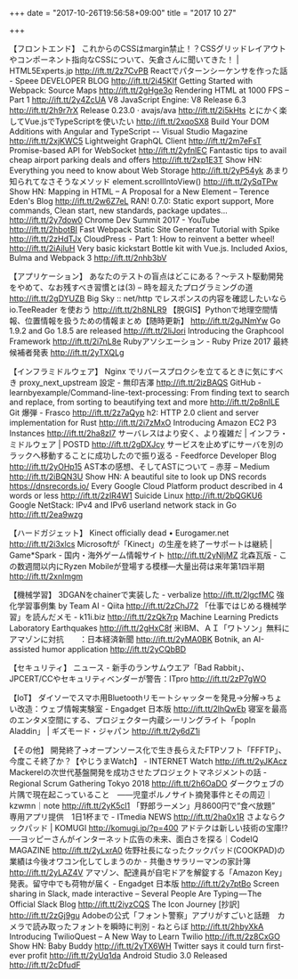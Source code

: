 +++
date = "2017-10-26T19:56:58+09:00"
title = "2017 10 27"

+++

【フロントエンド】
これからのCSSはmargin禁止！？CSSグリッドレイアウトやコンポーネント指向なCSSについて、矢倉さんに聞いてきた！ | HTML5Experts.jp http://ift.tt/2z7CvPB
Reactでパターンシーケンサを作った話 - Speee DEVELOPER BLOG http://ift.tt/2i45KIf
Getting Started with Webpack: Source Maps http://ift.tt/2gHge3o
Rendering HTML at 1000 FPS – Part 1 http://ift.tt/2y4ZcUA
V8 JavaScript Engine: V8 Release 6.3 http://ift.tt/2h9r7rX
Release 0.23.0 · avajs/ava http://ift.tt/2i5kHts
とにかく楽してVue.jsでTypeScriptを使いたい http://ift.tt/2xqoSX8
Build Your DOM Additions with Angular and TypeScript -- Visual Studio Magazine http://ift.tt/2xjKWC5
Lightweight GraphQL Client http://ift.tt/2m7eFsT
Promise-based API for WebSocket http://ift.tt/2yfnlEC
Fantastic tips to avail cheap airport parking deals and offers http://ift.tt/2xp1E3T
Show HN: Everything you need to know about Web Storage http://ift.tt/2yP54yk
あまり知られてなさそうなメソッド element.scrollIntoView() http://ift.tt/2ySqTPw
Show HN: Mapping in HTML – A Proposal for a New Element – Terence Eden's Blog http://ift.tt/2w6Z7eL
RAN! 0.7.0: Static export support, More commands, Clean start, new standards, package updates... http://ift.tt/2y7dow0
Chrome Dev Summit 2017 - YouTube http://ift.tt/2hbotBI
Fast Webpack Static Site Generator Tutorial with Spike http://ift.tt/2zHdTJx
CloudPress  -  Part 1: How to reinvent a better wheel! http://ift.tt/2iAjluH
Very basic kickstart Bottle kit with Vue.js. Included Axios, Bulma and Webpack 3 http://ift.tt/2nhb3bV

【アプリケーション】
あなたのテストの盲点はどこにある？〜テスト駆動開発をやめて、なお残すべき習慣とは(3) – 時を超えたプログラミングの道 http://ift.tt/2gDYUZB
Big Sky :: net/http でレスポンスの内容を確認したいなら io.TeeReader を使おう http://ift.tt/2h8NLR9
【脱GIS】Pythonで地理空間情報、位置情報を扱うための情報まとめ【随時更新】 http://ift.tt/2gJNmYw
Go 1.9.2 and Go 1.8.5 are released http://ift.tt/2liJori
Introducing the Graphcool Framework http://ift.tt/2i7nL8e
Rubyアソシエーション - Ruby Prize 2017 最終候補者発表 http://ift.tt/2yTXQLg

【インフラミドルウェア】
Nginx でリバースプロクシを立てるときに気にすべき proxy_next_upstream 設定 - 無印吉澤 http://ift.tt/2izBAQS
GitHub - learnbyexample/Command-line-text-processing: From finding text to search and replace, from sorting to beautifying text and more http://ift.tt/2p8nILE
Git 爆弾 - Frasco http://ift.tt/2z7aQyp
h2: HTTP 2.0 client and server implementation for Rust http://ift.tt/2i7zMxO
Introducing Amazon EC2 P3 Instances http://ift.tt/2ha8zI7
サーバレスはより安く、より複雑だ | インフラ・ミドルウェア | POSTD http://ift.tt/2gDXJcy
サービスを止めずにサーバを別のラックへ移動することに成功したので振り返る - Feedforce Developer Blog http://ift.tt/2yOHp15
AST本の感想、そしてASTについて – 赤芽 – Medium http://ift.tt/2iBQN3U
Show HN: A beautiful site to look up DNS records https://dnsrecords.io/
Every Google Cloud Platform product described in 4 words or less http://ift.tt/2zIR4W1
Suicide Linux http://ift.tt/2bQGKU6
Google NetStack: IPv4 and IPv6 userland network stack in Go http://ift.tt/2ea9wzg

【ハードガジェット】
Kinect officially dead • Eurogamer.net http://ift.tt/2i3xlcs
Microsoftが「Kinect」の生産を終了ーサポートは継続 | Game*Spark - 国内・海外ゲーム情報サイト http://ift.tt/2yNIjMZ
北森瓦版 - この数週間以内にRyzen Mobileが登場する模様―大量出荷は来年第1四半期 http://ift.tt/2xnlmgm

【機械学習】
3DGANをchainerで実装した - verbalize http://ift.tt/2lgcfMC
強化学習事例集 by Team AI - Qiita http://ift.tt/2zChJ72
「仕事ではじめる機械学習」を読んだメモ - k11i.biz http://ift.tt/2zQk7rp
Machine Learning Predicts Laboratory Earthquakes http://ift.tt/2gHxC8f
米IBM、ＡＩ「ワトソン」無料に　アマゾンに対抗　　：日本経済新聞 http://ift.tt/2yMA0BK
Botnik, an AI-assisted humor application http://ift.tt/2yCQbBD

【セキュリティ】
ニュース - 新手のランサムウエア「Bad Rabbit」、JPCERT/CCやセキュリティベンダーが警告：ITpro http://ift.tt/2zP7gWO

【IoT】
ダイソーでスマホ用Bluetoothリモートシャッターを発見→分解→ちょい改造：ウェブ情報実験室 - Engadget 日本版 http://ift.tt/2lhQwEb
寝室を最高のエンタメ空間にする、プロジェクター内蔵シーリングライト「popIn Aladdin」 | ギズモード・ジャパン http://ift.tt/2y6dZ1i

【その他】
開発終了→オープンソース化で生き長らえたFTPソフト「FFFTP」、今度こそ終了か？【やじうまWatch】 - INTERNET Watch http://ift.tt/2yJKAcz
Mackerelの次世代基盤開発を成功させたプロジェクトマネジメントの話 - Regional Scrum Gathering Tokyo 2018 http://ift.tt/2h6OaDO
ダークウェブの片隅で現在起こっていること　――児童ポルノサイト摘発事件とその周辺｜kzwmn｜note http://ift.tt/2yK5cl1
「野郎ラーメン」月8600円で“食べ放題”　専用アプリ提供　1日1杯まで - ITmedia NEWS http://ift.tt/2ha0x1R
さよならクックパッド | KOMUGI http://komugi.jp/?p=400
アドテクは新しい技術の宝庫!?──ヨッピーさんがインターネット広告の未来、面白さを探る｜CodeIQ MAGAZINE http://ift.tt/2yLxrA0
佐野社長になったクックパッド(COOKPAD)の業績は今後オワコン化してしまうのか - 共働きサラリーマンの家計簿 http://ift.tt/2yLAZ4V
アマゾン、配達員が自宅ドアを解錠する「Amazon Key」発表。留守中でも荷物が届く - Engadget 日本版 http://ift.tt/2y7ptBo
Screen sharing in Slack, made interactive – Several People Are Typing — The Official Slack Blog http://ift.tt/2iyzCQS
The Icon Journey [抄訳] http://ift.tt/2zGj9gu
Adobeの公式「フォント警察」アプリがすごいと話題　カメラで読み取ったフォントを瞬時に判別 - ねとらぼ http://ift.tt/2hbyXkA
Introducing TwilioQuest – A New Way to Learn Twilio http://ift.tt/2z8CxGO
Show HN: Baby Buddy http://ift.tt/2yTX6WH
Twitter says it could turn first-ever profit http://ift.tt/2yUq1da
Android Studio 3.0 Released http://ift.tt/2cDfudF

